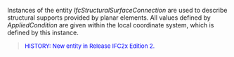 ﻿Instances of the entity _IfcStructuralSurfaceConnection_ are used to describe structural supports provided by planar elements. All values defined by _AppliedCondition_ are given within the local coordinate system, which is defined by this instance.

> <font color="#0000FF" size="-1">HISTORY: New entity in Release IFC2x
		  Edition 2. </font>
>